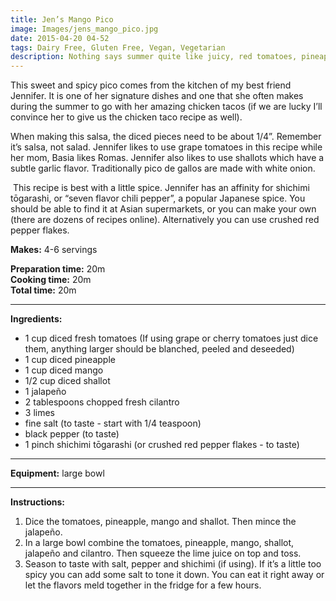 ```yaml
---
title: Jen’s Mango Pico
image: Images/jens_mango_pico.jpg
date: 2015-04-20 04-52
tags: Dairy Free, Gluten Free, Vegan, Vegetarian
description: Nothing says summer quite like juicy, red tomatoes, pineapple, mango and fresh herbs! Welcome summer with this awesome variation of pico de gallo.
---
```

This sweet and spicy pico comes from the kitchen of my best friend Jennifer. It is one of her signature dishes and one that she often makes during the summer to go with her amazing chicken tacos (if we are lucky I’ll convince her to give us the chicken taco recipe as well).  

When making this salsa, the diced pieces need to be about 1/4”. Remember it’s salsa, not salad. Jennifer likes to use grape tomatoes in this recipe while her mom, Basia likes Romas. Jennifer also likes to use shallots which have a subtle garlic flavor. Traditionally pico de gallos are made with white onion. 

 This recipe is best with a little spice. Jennifer has an affinity for shichimi tōgarashi, or “seven flavor chili pepper”, a popular Japanese spice. You should be able to find it at Asian supermarkets, or you can make your own (there are dozens of recipes online). Alternatively you can use crushed red pepper flakes. 


**Makes:**  4-6 servings

**Preparation time:** 20m  
**Cooking time:** 20m  
**Total time:** 20m

---

**Ingredients:**

- 1 cup diced fresh tomatoes (If using grape or cherry tomatoes just dice them, anything larger should be blanched, peeled and deseeded)
- 1 cup diced pineapple
- 1 cup diced mango
- 1/2 cup diced shallot
- 1 jalapeño
- 2 tablespoons chopped fresh cilantro
- 3 limes
-  fine salt (to taste - start with 1/4 teaspoon)
-  black pepper (to taste)
- 1 pinch shichimi tōgarashi (or crushed red pepper flakes - to taste)


---

**Equipment:** large bowl

---

**Instructions:**

1. Dice the tomatoes, pineapple, mango and shallot. Then mince the jalapeño. 
1. In a large bowl combine the tomatoes, pineapple, mango, shallot, jalapeño and cilantro. Then squeeze the lime juice on top and toss.
1. Season to taste with salt, pepper and shichimi (if using). If it’s a little too spicy you can add some salt to tone it down. You can eat it right away or let the flavors meld together in the fridge for a few hours. 

